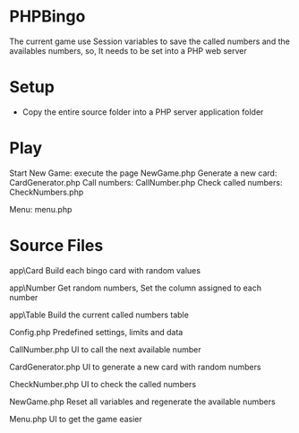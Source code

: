 # PHPBingo
The current game use Session variables to save the called numbers and the availables numbers, so, It needs to be set into a PHP web server

# Setup
- Copy the entire source folder into a PHP server application folder

# Play
Start New Game: execute the page NewGame.php
Generate a new card: CardGenerator.php
Call numbers: CallNumber.php
Check called numbers: CheckNumbers.php

Menu: menu.php

# Source Files
app\Card
    Build each bingo card with random values

app\Number
    Get random numbers, Set the column assigned to each number 

app\Table
    Build the current called numbers table

Config.php
    Predefined settings, limits and data

CallNumber.php
    UI to call the next available number

CardGenerator.php
    UI to generate a new card with random numbers

CheckNumber.php
    UI to check the called numbers

NewGame.php
    Reset all variables and regenerate the available numbers

Menu.php
    UI to get the game easier 

